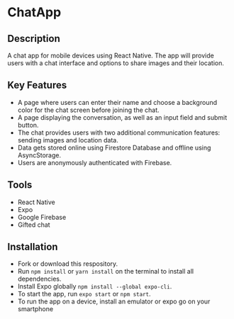 # ChatApp

## Description

A chat app for mobile devices using React Native. The app will provide users with a chat interface and options to share images and their location.

## Key Features

* A page where users can enter their name and choose a background color for the chat screen before joining the chat.
* A page displaying the conversation, as well as an input field and submit button.
* The chat provides users with two additional communication features: sending images and location data.
* Data gets stored online using Firestore Database and offline using AsyncStorage.
* Users are anonymously authenticated with Firebase. 

## Tools

* React Native
* Expo
* Google Firebase
* Gifted chat

## Installation

* Fork or download this respository.
* Run `npm install` or `yarn install` on the terminal to install all dependencies.
* Install Expo globally `npm install --global expo-cli`.
* To start the app, run `expo start` or `npm start`.
* To run the app on a device, install an emulator or expo go on your smartphone
